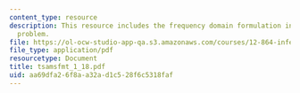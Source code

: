 ```yaml
---
content_type: resource
description: This resource includes the frequency domain formulation in solving a
  problem.
file: https://ol-ocw-studio-app-qa.s3.amazonaws.com/courses/12-864-inference-from-data-and-models-spring-2005/aa69dfa26f8aa32ad1c528f6c5318faf_tsamsfmt_1_18.pdf
file_type: application/pdf
resourcetype: Document
title: tsamsfmt_1_18.pdf
uid: aa69dfa2-6f8a-a32a-d1c5-28f6c5318faf
---
```

